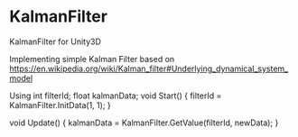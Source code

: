 # KalmanFilter
KalmanFilter for Unity3D

Implementing simple Kalman Filter based on 
https://en.wikipedia.org/wiki/Kalman_filter#Underlying_dynamical_system_model

Using
int filterId;
float kalmanData;
void Start() 
{
  filterId = KalmanFilter.InitData(1, 1);
}

void Update() 
{
  kalmanData = KalmanFilter.GetValue(filterId, newData);
}
